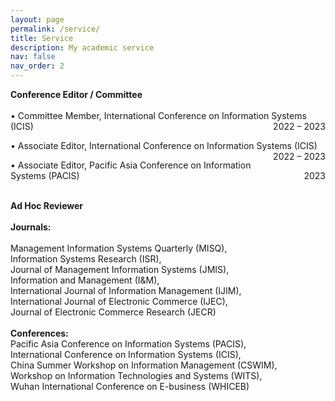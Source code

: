 ```yaml
---
layout: page
permalink: /service/
title: Service
description: My academic service
nav: false
nav_order: 2
---
```


<strong>Conference Editor / Committee</strong> <br> <br>
• Committee Member, International Conference on Information Systems (ICIS) <float style="display:inline-block; float:right;">2022 – 2023</float>

• Associate Editor, International Conference on Information Systems (ICIS) <float style="display:inline-block; float:right;">2022 – 2023</float>

• Associate Editor, Pacific Asia Conference on Information Systems (PACIS) <float style="display:inline-block; float:right;">2023</float>

<br>
<strong>Ad Hoc Reviewer</strong> <br><br>
<strong>Journals:</strong> <br><br>
Management Information Systems Quarterly (MISQ),<br>Information Systems Research (ISR),<br> Journal of Management Information Systems (JMIS),<br> Information and Management (I&M),<br> International Journal of Information Management (IJIM),<br> International Journal of Electronic Commerce (IJEC),<br> Journal of Electronic Commerce Research (JECR) <br><br>
<strong>Conferences:</strong> <br>
Pacific Asia Conference on Information Systems (PACIS),<br> International Conference on Information Systems (ICIS), <br>China Summer Workshop on Information Management (CSWIM),<br> Workshop on Information Technologies and Systems (WITS),<br> Wuhan International Conference on E-business (WHICEB)
